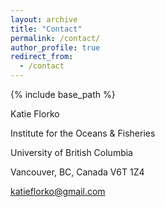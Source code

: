 ```yaml
---
layout: archive
title: "Contact"
permalink: /contact/
author_profile: true
redirect_from:
  - /contact
---
```


{% include base_path %}

Katie Florko

Institute for the Oceans & Fisheries

University of British Columbia

Vancouver, BC, Canada V6T 1Z4

katieflorko@gmail.com
